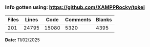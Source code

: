 ### Info gotten using: https://github.com/XAMPPRocky/tokei

| Files    | Lines    | Code     | Comments | Blanks   |
| -------- | -------- | -------- | -------- | -------- |
| 201      | 24795    | 15080    | 5320     | 4395     |

**Date:** 11/02/2025
